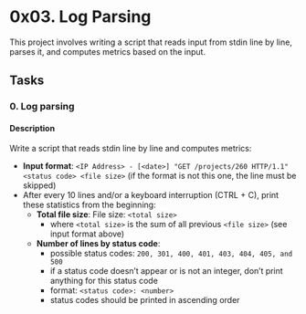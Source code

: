 # 0x03. Log Parsing

This project involves writing a script that reads input from stdin line by line, parses it, and computes metrics based on the input.

## Tasks

### 0. Log parsing

#### Description

Write a script that reads stdin line by line and computes metrics:

- **Input format**: `<IP Address> - [<date>] "GET /projects/260 HTTP/1.1" <status code> <file size>` (if the format is not this one, the line must be skipped)
- After every 10 lines and/or a keyboard interruption (CTRL + C), print these statistics from the beginning:
  - **Total file size**: File size: `<total size>`
    - where `<total size>` is the sum of all previous `<file size>` (see input format above)
  - **Number of lines by status code**:
    - possible status codes: `200, 301, 400, 401, 403, 404, 405, and 500`
    - if a status code doesn’t appear or is not an integer, don’t print anything for this status code
    - format: `<status code>: <number>`
    - status codes should be printed in ascending order